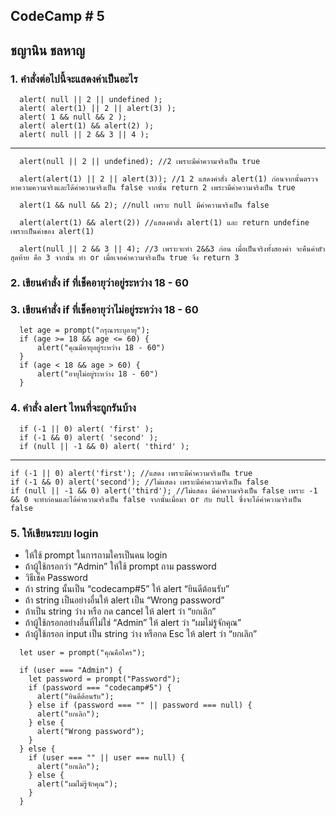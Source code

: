 ## CodeCamp # 5

## ชญานิน ชลหาญ

### 1. คำสั่งต่อไปนี้จะแสดงค่าเป็นอะไร

```
  alert( null || 2 || undefined );
  alert( alert(1) || 2 || alert(3) );
  alert( 1 && null && 2 );
  alert( alert(1) && alert(2) );
  alert( null || 2 && 3 || 4 );
```

---

```
  alert(null || 2 || undefined); //2 เพราะมีค่าความจริงเป็น true

  alert(alert(1) || 2 || alert(3)); //1 2 แสดงคำสั่ง alert(1) ก่อนจากนั้นตรวจหาความความจริงและได้ค่าความจริงเป็น false จากนั้น return 2 เพระามีค่าความจริงเป็น true

  alert(1 && null && 2); //null เพราะ null มีค่าความจริงเป็น false

  alert(alert(1) && alert(2)) //แสดงคำสั่ง alert(1) และ return undefine เพราะเป็นค่าของ alert(1)

  alert(null || 2 && 3 || 4); //3 เพราะจะทำ 2&&3 ก่อน เมื่อเป็นจริงทั้งสองค่า จะคืนค่าตัวสุดท้าย คือ 3 จากนั้น ทำ or เมื่อเจอค่าความจริงเป็น true จึง return 3
```

### 2. เขียนคำสั่ง if ที่เช็คอายุว่าอยู่ระหว่าง 18 - 60

### 3. เขียนคำสั่ง if ที่เช็คอายุว่าไม่อยู่ระหว่าง 18 - 60

```
  let age = prompt("กรุณาระบุอายุ");
  if (age >= 18 && age <= 60) {
      alert("คุณมีอายุอยู่ระหว่าง 18 - 60")
  }
  if (age < 18 && age > 60) {
      alert("อายุไม่อยู่ระหว่าง 18 - 60")
  }
```

### 4. คำสั่ง alert ไหนที่จะถูกรันบ้าง

```
  if (-1 || 0) alert( 'first' );
  if (-1 && 0) alert( 'second' );
  if (null || -1 && 0) alert( 'third' );
```

---

```
if (-1 || 0) alert('first'); //แสดง เพราะมีค่าความจริงเป็น true
if (-1 && 0) alert('second'); //ไม่แสดง เพราะมีค่าความจริงเป็น false
if (null || -1 && 0) alert('third'); //ไม่แสดง มีค่าความจริงเป็น false เพราะ -1 && 0 จะทำก่อนและได้ค่าความจริงเป็น false จากนั้นเมื่อมา or กับ null ซึ่งจะได้ค่าความจริงเป็น false
```

### 5. ให้เขียนระบบ login

- ให้ใช้ prompt ในการถามใครเป็นคน login
- ถ้าผู้ใช้กรอกว่า “Admin” ให้ใช้ prompt ถาม password
- วิธีเช็ค Password
- ถ้า string นั้นเป็น “codecamp#5” ให้ alert “ยินดีต้อนรับ”
- ถ้า string เป็นอย่างอื่นให้ alert เป็น “Wrong password”
- ถ้าเป็น string ว่าง หรือ กด cancel ให้ alert ว่า “ยกเลิก”
- ถ้าผู้ใช้กรอกอย่างอื่นที่ไม่ใช่ “Admin” ให้ alert ว่า “ผมไม่รู้จักคุณ”
- ถ้าผู้ใช้กรอก input เป็น string ว่าง หรือกด Esc ให้ alert ว่า “ยกเลิก”

```
  let user = prompt("คุณคือใคร");

  if (user === "Admin") {
    let password = prompt("Password");
    if (password === "codecamp#5") {
      alert("ยินดีต้อนรับ");
    } else if (password === "" || password === null) {
      alert("ยกเลิก");
    } else {
      alert("Wrong password");
    }
  } else {
    if (user === "" || user === null) {
      alert("ยกเลิก");
    } else {
      alert("ผมไม่รู้จักคุณ");
    }
  }
```
